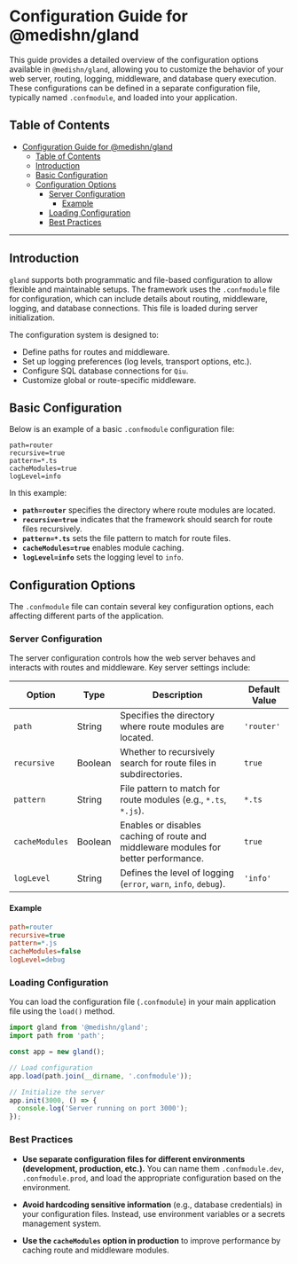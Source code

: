 # Configuration Guide for @medishn/gland

This guide provides a detailed overview of the configuration options available in `@medishn/gland`, allowing you to customize the behavior of your web server, routing, logging, middleware, and database query execution. These configurations can be defined in a separate configuration file, typically named `.confmodule`, and loaded into your application.

## Table of Contents

- [Configuration Guide for @medishn/gland](#configuration-guide-for-medishngland)
  - [Table of Contents](#table-of-contents)
  - [Introduction](#introduction)
  - [Basic Configuration](#basic-configuration)
  - [Configuration Options](#configuration-options)
    - [Server Configuration](#server-configuration)
      - [Example](#example)
    - [Loading Configuration](#loading-configuration)
    - [Best Practices](#best-practices)

---

## Introduction

`gland` supports both programmatic and file-based configuration to allow flexible and maintainable setups. The framework uses the `.confmodule` file for configuration, which can include details about routing, middleware, logging, and database connections. This file is loaded during server initialization.

The configuration system is designed to:

- Define paths for routes and middleware.
- Set up logging preferences (log levels, transport options, etc.).
- Configure SQL database connections for `Qiu`.
- Customize global or route-specific middleware.

## Basic Configuration

Below is an example of a basic `.confmodule` configuration file:

```
path=router
recursive=true
pattern=*.ts
cacheModules=true
logLevel=info
```

In this example:
- **`path=router`** specifies the directory where route modules are located.
- **`recursive=true`** indicates that the framework should search for route files recursively.
- **`pattern=*.ts`** sets the file pattern to match for route files.
- **`cacheModules=true`** enables module caching.
- **`logLevel=info`** sets the logging level to `info`.

## Configuration Options

The `.confmodule` file can contain several key configuration options, each affecting different parts of the application.

### Server Configuration

The server configuration controls how the web server behaves and interacts with routes and middleware. Key server settings include:

| Option            | Type    | Description                                                                           | Default Value |
|-------------------|---------|---------------------------------------------------------------------------------------|---------------|
| `path`            | String  | Specifies the directory where route modules are located.                              | `'router'`    |
| `recursive`       | Boolean | Whether to recursively search for route files in subdirectories.                      | `true`        |
| `pattern`         | String  | File pattern to match for route modules (e.g., `*.ts`, `*.js`).                        | `*.ts`        |
| `cacheModules`    | Boolean | Enables or disables caching of route and middleware modules for better performance.    | `true`        |
| `logLevel`        | String  | Defines the level of logging (`error`, `warn`, `info`, `debug`).                      | `'info'`      |

#### Example

```ini
path=router
recursive=true
pattern=*.js
cacheModules=false
logLevel=debug
```
### Loading Configuration

You can load the configuration file (`.confmodule`) in your main application file using the `load()` method.

```typescript
import gland from '@medishn/gland';
import path from 'path';

const app = new gland();

// Load configuration
app.load(path.join(__dirname, '.confmodule'));

// Initialize the server
app.init(3000, () => {
  console.log('Server running on port 3000');
});
```

### Best Practices

- **Use separate configuration files for different environments (development, production, etc.).**
  You can name them `.confmodule.dev`, `.confmodule.prod`, and load the appropriate configuration based on the environment.

- **Avoid hardcoding sensitive information** (e.g., database credentials) in your configuration files. Instead, use environment variables or a secrets management system.

- **Use the `cacheModules` option in production** to improve performance by caching route and middleware modules.
